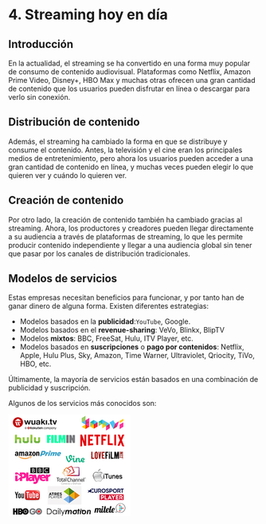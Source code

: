 # 4. Streaming hoy en día

## Introducción

En la actualidad, el streaming se ha convertido en una forma muy popular de consumo de contenido audiovisual. Plataformas como Netflix, Amazon Prime Video, Disney+, HBO Max y muchas otras ofrecen una gran cantidad de contenido que los usuarios pueden disfrutar en línea o descargar para verlo sin conexión.

## Distribución de contenido

Además, el streaming ha cambiado la forma en que se distribuye y consume el contenido. Antes, la televisión y el cine eran los principales medios de entretenimiento, pero ahora los usuarios pueden acceder a una gran cantidad de contenido en línea, y muchas veces pueden elegir lo que quieren ver y cuándo lo quieren ver.

## Creación de contenido

Por otro lado, la creación de contenido también ha cambiado gracias al streaming. Ahora, los productores y creadores pueden llegar directamente a su audiencia a través de plataformas de streaming, lo que les permite producir contenido independiente y llegar a una audiencia global sin tener que pasar por los canales de distribución tradicionales.

## Modelos de servicios

Estas empresas necesitan beneficios para funcionar, y por tanto han de ganar dinero de alguna forma. Existen diferentes estrategias:

- Modelos basados en la **publicidad**:``YouTube``, Google.
- Modelos basados en el **revenue-sharing**: VeVo, Blinkx, BlipTV
- Modelos **mixtos**: BBC, FreeSat, Hulu, ITV Player, etc.
- Modelos  basados  en  **suscripciones**  o  **pago  por  contenidos**: Netflix,  Apple,  Hulu  Plus,  Sky,  Amazon,  Time  Warner,  Ultraviolet, Qriocity, TiVo, HBO, etc.

Últimamente, la mayoría de servicios están basados en una combinación de publicidad y suscripción.

Algunos de los servicios más conocidos son:

![imagen](img/2019-11-23-20-34-50.png)